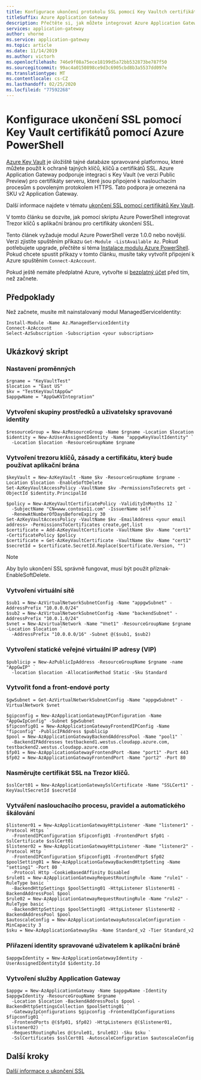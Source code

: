```yaml
---
title: Konfigurace ukončení protokolu SSL pomocí Key Vaultch certifikátů – PowerShell
titleSuffix: Azure Application Gateway
description: Přečtěte si, jak můžete integrovat Azure Application Gateway s Key Vault pro certifikáty serveru, které jsou připojené k posluchačům s povoleným protokolem HTTPS.
services: application-gateway
author: vhorne
ms.service: application-gateway
ms.topic: article
ms.date: 11/14/2019
ms.author: victorh
ms.openlocfilehash: 746e9f08a75ece18199d5a72bb532873be787f50
ms.sourcegitcommit: 99ac4a0150898ce9d3c6905cbd8b3a5537dd097e
ms.translationtype: MT
ms.contentlocale: cs-CZ
ms.lasthandoff: 02/25/2020
ms.locfileid: "77592268"
---
```

# <a name="configure-ssl-termination-with-key-vault-certificates-by-using-azure-powershell"></a>Konfigurace ukončení SSL pomocí Key Vault certifikátů pomocí Azure PowerShell

[Azure Key Vault](../key-vault/key-vault-overview.md) je úložiště tajné databáze spravované platformou, které můžete použít k ochraně tajných klíčů, klíčů a certifikátů SSL. Azure Application Gateway podporuje integraci s Key Vault (ve verzi Public Preview) pro certifikáty serveru, které jsou připojené k naslouchacím procesům s povoleným protokolem HTTPS. Tato podpora je omezená na SKU v2 Application Gateway.

Další informace najdete v tématu [ukončení SSL pomocí certifikátů Key Vault](key-vault-certs.md).

V tomto článku se dozvíte, jak pomocí skriptu Azure PowerShell integrovat Trezor klíčů s aplikační bránou pro certifikáty ukončení SSL.

Tento článek vyžaduje modul Azure PowerShell verze 1.0.0 nebo novější. Verzi zjistíte spuštěním příkazu `Get-Module -ListAvailable Az`. Pokud potřebujete upgrade, přečtěte si téma [Instalace modulu Azure PowerShell](/powershell/azure/install-az-ps). Pokud chcete spustit příkazy v tomto článku, musíte taky vytvořit připojení k Azure spuštěním `Connect-AzAccount`.

Pokud ještě nemáte předplatné Azure, vytvořte si [bezplatný účet](https://azure.microsoft.com/free/?WT.mc_id=A261C142F) před tím, než začnete.

## <a name="prerequisites"></a>Předpoklady

Než začnete, musíte mít nainstalovaný modul ManagedServiceIdentity:

```azurepowershell
Install-Module -Name Az.ManagedServiceIdentity
Connect-AzAccount
Select-AzSubscription -Subscription <your subscription>
```

## <a name="example-script"></a>Ukázkový skript

### <a name="set-up-variables"></a>Nastavení proměnných

```azurepowershell
$rgname = "KeyVaultTest"
$location = "East US"
$kv = "TestKeyVaultAppGw"
$appgwName = "AppGwKVIntegration"
```

### <a name="create-a-resource-group-and-a-user-managed-identity"></a>Vytvoření skupiny prostředků a uživatelsky spravované identity

```azurepowershell
$resourceGroup = New-AzResourceGroup -Name $rgname -Location $location
$identity = New-AzUserAssignedIdentity -Name "appgwKeyVaultIdentity" `
  -Location $location -ResourceGroupName $rgname
```

### <a name="create-a-key-vault-policy-and-certificate-to-be-used-by-the-application-gateway"></a>Vytvoření trezoru klíčů, zásady a certifikátu, který bude používat aplikační brána

```azurepowershell
$keyVault = New-AzKeyVault -Name $kv -ResourceGroupName $rgname -Location $location -EnableSoftDelete 
Set-AzKeyVaultAccessPolicy -VaultName $kv -PermissionsToSecrets get -ObjectId $identity.PrincipalId

$policy = New-AzKeyVaultCertificatePolicy -ValidityInMonths 12 `
  -SubjectName "CN=www.contoso11.com" -IssuerName self `
  -RenewAtNumberOfDaysBeforeExpiry 30
Set-AzKeyVaultAccessPolicy -VaultName $kv -EmailAddress <your email address> -PermissionsToCertificates create,get,list
$certificate = Add-AzKeyVaultCertificate -VaultName $kv -Name "cert1" -CertificatePolicy $policy
$certificate = Get-AzKeyVaultCertificate -VaultName $kv -Name "cert1"
$secretId = $certificate.SecretId.Replace($certificate.Version, "")
```
> [!NOTE]
> Aby bylo ukončení SSL správně fungovat, musí být použit příznak-EnableSoftDelete.

### <a name="create-a-virtual-network"></a>Vytvoření virtuální sítě

```azurepowershell
$sub1 = New-AzVirtualNetworkSubnetConfig -Name "appgwSubnet" -AddressPrefix "10.0.0.0/24"
$sub2 = New-AzVirtualNetworkSubnetConfig -Name "backendSubnet" -AddressPrefix "10.0.1.0/24"
$vnet = New-AzvirtualNetwork -Name "Vnet1" -ResourceGroupName $rgname -Location $location `
  -AddressPrefix "10.0.0.0/16" -Subnet @($sub1, $sub2)
```

### <a name="create-a-static-public-virtual-ip-vip-address"></a>Vytvoření statické veřejné virtuální IP adresy (VIP)

```azurepowershell
$publicip = New-AzPublicIpAddress -ResourceGroupName $rgname -name "AppGwIP" `
  -location $location -AllocationMethod Static -Sku Standard
```

### <a name="create-pool-and-front-end-ports"></a>Vytvořit fond a front-endové porty

```azurepowershell
$gwSubnet = Get-AzVirtualNetworkSubnetConfig -Name "appgwSubnet" -VirtualNetwork $vnet

$gipconfig = New-AzApplicationGatewayIPConfiguration -Name "AppGwIpConfig" -Subnet $gwSubnet
$fipconfig01 = New-AzApplicationGatewayFrontendIPConfig -Name "fipconfig" -PublicIPAddress $publicip
$pool = New-AzApplicationGatewayBackendAddressPool -Name "pool1" `
  -BackendIPAddresses testbackend1.westus.cloudapp.azure.com, testbackend2.westus.cloudapp.azure.com
$fp01 = New-AzApplicationGatewayFrontendPort -Name "port1" -Port 443
$fp02 = New-AzApplicationGatewayFrontendPort -Name "port2" -Port 80
```

### <a name="point-the-ssl-certificate-to-your-key-vault"></a>Nasměrujte certifikát SSL na Trezor klíčů.

```azurepowershell
$sslCert01 = New-AzApplicationGatewaySslCertificate -Name "SSLCert1" -KeyVaultSecretId $secretId
```

### <a name="create-listeners-rules-and-autoscale"></a>Vytváření naslouchacího procesu, pravidel a automatického škálování

```azurepowershell
$listener01 = New-AzApplicationGatewayHttpListener -Name "listener1" -Protocol Https `
  -FrontendIPConfiguration $fipconfig01 -FrontendPort $fp01 -SslCertificate $sslCert01
$listener02 = New-AzApplicationGatewayHttpListener -Name "listener2" -Protocol Http `
  -FrontendIPConfiguration $fipconfig01 -FrontendPort $fp02
$poolSetting01 = New-AzApplicationGatewayBackendHttpSetting -Name "setting1" -Port 80 `
  -Protocol Http -CookieBasedAffinity Disabled
$rule01 = New-AzApplicationGatewayRequestRoutingRule -Name "rule1" -RuleType basic `
  -BackendHttpSettings $poolSetting01 -HttpListener $listener01 -BackendAddressPool $pool
$rule02 = New-AzApplicationGatewayRequestRoutingRule -Name "rule2" -RuleType basic `
  -BackendHttpSettings $poolSetting01 -HttpListener $listener02 -BackendAddressPool $pool
$autoscaleConfig = New-AzApplicationGatewayAutoscaleConfiguration -MinCapacity 3
$sku = New-AzApplicationGatewaySku -Name Standard_v2 -Tier Standard_v2
```

### <a name="assign-the-user-managed-identity-to-the-application-gateway"></a>Přiřazení identity spravované uživatelem k aplikační bráně

```azurepowershell
$appgwIdentity = New-AzApplicationGatewayIdentity -UserAssignedIdentityId $identity.Id
```

### <a name="create-the-application-gateway"></a>Vytvoření služby Application Gateway

```azurepowershell
$appgw = New-AzApplicationGateway -Name $appgwName -Identity $appgwIdentity -ResourceGroupName $rgname `
  -Location $location -BackendAddressPools $pool -BackendHttpSettingsCollection $poolSetting01 `
  -GatewayIpConfigurations $gipconfig -FrontendIpConfigurations $fipconfig01 `
  -FrontendPorts @($fp01, $fp02) -HttpListeners @($listener01, $listener02) `
  -RequestRoutingRules @($rule01, $rule02) -Sku $sku `
  -SslCertificates $sslCert01 -AutoscaleConfiguration $autoscaleConfig
```

## <a name="next-steps"></a>Další kroky

[Další informace o ukončení SSL](ssl-overview.md)
